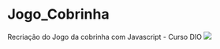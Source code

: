 # Jogo_Cobrinha
Recriação do Jogo da cobrinha com Javascript - Curso DIO
<img src="https://docs.google.com/uc?id=1eRgXQP34C3gLtiuCNw3QNDf9_00SrBap">
